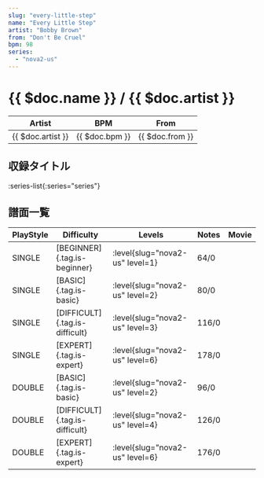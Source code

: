 ```yaml
---
slug: "every-little-step"
name: "Every Little Step"
artist: "Bobby Brown"
from: "Don't Be Cruel"
bpm: 98
series:
  - "nova2-us"
---
```


# {{ $doc.name }} / {{ $doc.artist }}

|Artist|BPM|From|
|------|---|----|
|{{ $doc.artist }}|{{ $doc.bpm }}|{{ $doc.from }}|

## 収録タイトル

:series-list{:series="series"}

## 譜面一覧

|PlayStyle|Difficulty|Levels|Notes|Movie|
|---------|----------|------|-----|-----|
|SINGLE|[BEGINNER]{.tag.is-beginner}|:level{slug="nova2-us" level=1}|64/0||
|SINGLE|[BASIC]{.tag.is-basic}|:level{slug="nova2-us" level=2}|80/0||
|SINGLE|[DIFFICULT]{.tag.is-difficult}|:level{slug="nova2-us" level=3}|116/0||
|SINGLE|[EXPERT]{.tag.is-expert}|:level{slug="nova2-us" level=6}|178/0||
|DOUBLE|[BASIC]{.tag.is-basic}|:level{slug="nova2-us" level=2}|96/0||
|DOUBLE|[DIFFICULT]{.tag.is-difficult}|:level{slug="nova2-us" level=4}|126/0||
|DOUBLE|[EXPERT]{.tag.is-expert}|:level{slug="nova2-us" level=6}|176/0||

